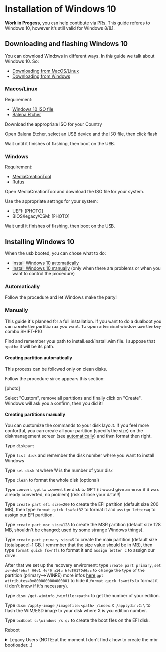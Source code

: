 # Installation of Windows 10
**Work in Progess**, you can help contibute via [PRs](https://github.com/dortania/OpenCore-Multiboot/pulls). This guide referes to Windows 10, however it's still valid for Windows 8/8.1.
## Downloading and flashing Windows 10
You can download Windows in different ways. In this guide we talk about Windows 10. So:
- [Downloading from MacOS/Linux](#MacOS/Linux)
- [Downloading from Windows](#Windows)

### Macos/Linux
Requirement:
- [Windows 10 ISO file](https://www.microsoft.com/software-download/windows10)
- [Balena Etcher](https://www.balena.io/etcher/)

Download the appropriate ISO for your Country

Open Balena Etcher, select an USB device and the ISO file, then click flash

Wait until it finishes of flashing, then boot on the USB.

### Windows
Requirement:
- [MediaCreationTool](https://www.microsoft.com/software-download/windows10)
- [Rufus](https://rufus.ie)

Open MediaCreationTool and download the ISO file for your system.

Use the appropriate settings for your system:
- UEFI: [PHOTO]
- BIOS/legacy/CSM: [PHOTO]

Wait until it finishes of flashing, then boot on the USB.

## Installing Windows 10
When the usb booted, you can chose what to do:
- [Install Windows 10 automatically](#automatically)
- [Install Windows 10 manually](#manually) (only when there are problems or when you want to control the procedure)
### Automatically
Follow the procedure and let Windows make the party!
### Manually
This guide it's planned for a full installation. If you want to do a dualboot you can create the partition as you want. To open a terminal window use the key combo SHIFT-F10

Find and remember your path to install.esd/install.wim file. I suppose that `<path>` it will be its path.
#### Creating partition automatically
This process can be followed only on clean disks.

Follow the procedure since appears this section:

[photo]

Select "Custom", remove all partitions and finally click on "Create". Windows will ask you a confirm, then you did it!
#### Creating partitions manually
You can customize the commands to your disk layout. If you feel more confortful, you can create all your partition (specify the size) on the diskmanagement screen (see [automatically](#Creating-partition-automatically)) and then format then right.

Type `diskpart`

Type `list disk` and remember the disk number where you want to install Windows

Type `sel disk W` where W is the number of your disk

Type `clean` to format the whole disk (optional)

Type `convert gpt` to convert the disk to GPT (it would give an error if it was already converted, no problem) (risk of lose your data!!!)

Type `create part efi size=200` to create the EFI partition (default size 200 MB), then type `format quick fs=fat32` to format it and `assign letter=q` to assign our EFI partition.

Type `create part msr size=128` to create the MSR partition (default size 128 MB, shouldn't be changed; used by some strange Windows things).

Type `create part primary size=S` to create the main partition (default size [totalspace]-1 GB. I remember that the size value should be in MB), then type `format quick fs=ntfs` to format it and `assign letter c` to assign our drive.

After that we set up the recovery enviroment: type `create part primary`, `set id=de94bba4-06d1-4d40-a16a-bfd50179d6ac` to change the type of the partition (primary-->WINRE) more infos [here](https://en.wikipedia.org/wiki/GUID_Partition_Table#Partition_type_GUIDs),`gpt attributes=0x8000000000000001` to hide it,`format quick fs=ntfs` to format it (I don't know if it's necessary).

Type `dism /get-wiminfo /wimfile:<path>` to get the number of your edition.

Type `dism /apply-image /imagefile:<path> /index:X /applydir:C:\` to flash the WIM/ESD image to your disk where X is you edition number.

Type `bcdboot c:\windows /s q:` to create the boot files on the EFI disk.

Reboot

<details>
<summary>Legacy Users (NOTE: at the moment I don't find a how to create the mbr bootloader...)</summary>

Type `diskpart`

Type `list disk` and remember the disk number where you want to install Windows

Type `sel disk W` where W is the number of your disk

Type `clean` to clear the whole disk

Type `create part primary size=S` to create the main partition (default size [totalspace]-1 GB. I remember that the size value should be in MB), then type `format quick fs=ntfs` to format it and `assign letter c` to assign our drive.

After that we set up the recovery enviroment: type `create part primary`, `set id=27` to change the type of the partition (primary-->WINRE),`format quick fs=ntfs` to format it (I don't know if it's necessary).

Type `dism /get-wiminfo /wimfile:<path>` to get the number of your edition.

Type `dism /apply-image /imagefile:<path> /index:X /applydir:C:\` to flash the WIM/ESD image to your disk where X is you edition number.

TODO: I have no idea how to create the boot files in the MBR... If you know this, you can help contibute via [PRs](https://github.com/dortania/OpenCore-Multiboot/pulls).
</details>
